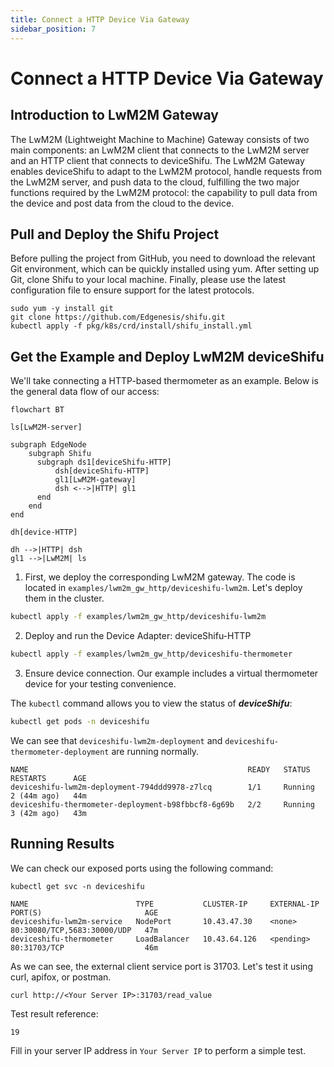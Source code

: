 ```yaml
---
title: Connect a HTTP Device Via Gateway
sidebar_position: 7
---
```


# Connect a HTTP Device Via Gateway

## Introduction to LwM2M Gateway

The LwM2M (Lightweight Machine to Machine) Gateway consists of two main components: an LwM2M client that connects to the LwM2M server and an HTTP client that connects to deviceShifu.  The LwM2M Gateway enables deviceShifu to adapt to the LwM2M protocol, handle requests from the LwM2M server, and push data to the cloud, fulfilling the two major functions required by the LwM2M protocol: the capability to pull data from the device and post data from the cloud to the device.

## Pull and Deploy the Shifu Project

Before pulling the project from GitHub, you need to download the relevant Git environment, which can be quickly installed using yum. After setting up Git, clone Shifu to your local machine. Finally, please use the latest configuration file to ensure support for the latest protocols.

```shell
sudo yum -y install git
git clone https://github.com/Edgenesis/shifu.git
kubectl apply -f pkg/k8s/crd/install/shifu_install.yml
```

## Get the Example and Deploy LwM2M deviceShifu

We'll take connecting a HTTP-based thermometer as an example. Below is the general data flow of our access:

```mermaid
flowchart BT

ls[LwM2M-server]

subgraph EdgeNode
    subgraph Shifu
      subgraph ds1[deviceShifu-HTTP]
          dsh[deviceShifu-HTTP]
          gl1[LwM2M-gateway]
          dsh <-->|HTTP| gl1
      end
    end
end

dh[device-HTTP]

dh -->|HTTP| dsh
gl1 -->|LwM2M| ls
```

1. First, we deploy the corresponding LwM2M gateway. The code is located in `examples/lwm2m_gw_http/deviceshifu-lwm2m`. Let's deploy them in the cluster.

```bash
kubectl apply -f examples/lwm2m_gw_http/deviceshifu-lwm2m
```

2. Deploy and run the Device Adapter: deviceShifu-HTTP

```bash
kubectl apply -f examples/lwm2m_gw_http/deviceshifu-thermometer
```

3. Ensure device connection. Our example includes a virtual thermometer device for your testing convenience.

The `kubectl` command allows you to view the status of ***deviceShifu***:

```bash
kubectl get pods -n deviceshifu
```
We can see that `deviceshifu-lwm2m-deployment` and `deviceshifu-thermometer-deployment` are running normally.
```shell
NAME                                                 READY   STATUS    RESTARTS      AGE
deviceshifu-lwm2m-deployment-794ddd9978-z7lcq        1/1     Running   2 (44m ago)   44m
deviceshifu-thermometer-deployment-b98fbbcf8-6g69b   2/2     Running   3 (42m ago)   43m
```

## Running Results

We can check our exposed ports using the following command:

```shell
kubectl get svc -n deviceshifu
```

```shell
NAME                        TYPE           CLUSTER-IP     EXTERNAL-IP   PORT(S)                       AGE
deviceshifu-lwm2m-service   NodePort       10.43.47.30    <none>        80:30080/TCP,5683:30000/UDP   47m
deviceshifu-thermometer     LoadBalancer   10.43.64.126   <pending>     80:31703/TCP                  46m
```

As we can see, the external client service port is 31703. Let's test it using curl, apifox, or postman.

```shell
curl http://<Your Server IP>:31703/read_value
```

Test result reference:

```shell
19
```
Fill in your server IP address in `Your Server IP` to perform a simple test.
